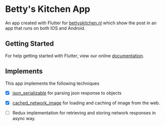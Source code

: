 # Betty's Kitchen App

An app created with Flutter for [bettyskitchen.nl](https://bettyskitchen.nl) which show the post in an app that runs on both IOS and Android.

## Getting Started

For help getting started with Flutter, view our online
[documentation](http://flutter.io/).

## Implements
This app implements the following techniques

- [x] [json_serializable](https://pub.dartlang.org/packages/json_serializable) for parsing json response to objects
- [x] [cached_network_image](https://pub.dartlang.org/packages/cached_network_image) for loading and caching of image from the web.
- [ ] Redux implementation for retrieving and storing network responses in async way.   

